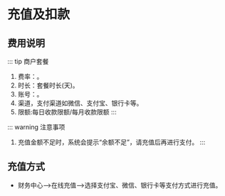 # 充值及扣款

## 费用说明

::: tip 商户套餐

1. 费率：。
2. 时长：套餐时长(天)。
3. 账号：。
4. 渠道，支付渠道如微信、支付宝、银行卡等。
5. 限额:每日收款限额/每月收款限额
   :::

::: warning 注意事项

1. 充值金额不足时，系统会提示“余额不足”，请充值后再进行支付。
   :::

## 充值方式

- 财务中心——>在线充值——>选择支付宝、微信、银行卡等支付方式进行充值。

